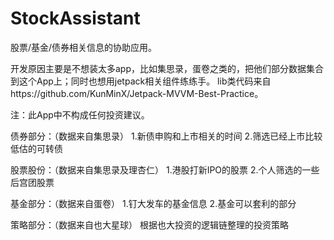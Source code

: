 # StockAssistant
股票/基金/债券相关信息的协助应用。

开发原因主要是不想装太多app，比如集思录，蛋卷之类的，把他们部分数据集合到这个App上；同时也想用jetpack相关组件练练手。
lib类代码来自https://github.com/KunMinX/Jetpack-MVVM-Best-Practice。

注：此App中不构成任何投资建议。

债券部分：（数据来自集思录）
1.新债申购和上市相关的时间
2.筛选已经上市比较低估的可转债

股票股份：（数据来自集思录及理杏仁）
1.港股打新IPO的股票
2.个人筛选的一些后宫团股票

基金部分：（数据来自蛋卷）
1.钉大发车的基金信息
2.基金可以套利的部分

策略部分：（数据来自也大星球）
根据也大投资的逻辑链整理的投资策略



